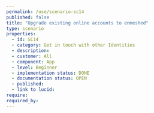 ```yaml
---
permalink: /use/scenario-sc14
published: false
title: "Upgrade existing online accounts to enmeshed"
type: scenario
properties:
  - id: SC14
  - category: Get in touch with other Identities
  - description: 
  - customer: All
  - component: App
  - level: Beginner
  - implementation status: DONE
  - documentation status: OPEN
  - published: 
  - link to lucid: 
require:
required_by:
---
```

